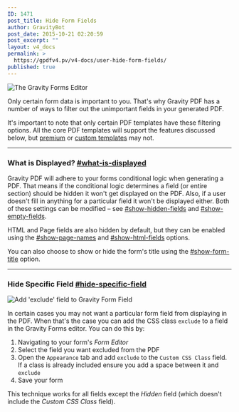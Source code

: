 ```yaml
---
ID: 1471
post_title: Hide Form Fields
author: GravityBot
post_date: 2015-10-21 02:20:59
post_excerpt: ""
layout: v4_docs
permalink: >
  https://gpdfv4.pv/v4-docs/user-hide-form-fields/
published: true
---
```

<img src="https://gpdfv4.pv/app/uploads/2015/10/form-editor.png" alt="The Gravity Forms Editor" />

Only certain form data is important to you. That's why Gravity PDF has a number of ways to filter out the unimportant fields in your generated PDF.

It's important to note that only certain PDF templates have these filtering options. All the core PDF templates will support the features discussed below, but <a href="#">premium</a> or <a href="#">custom templates</a> may not.

<hr />

<h3>What is Displayed? <a href="#what-is-displayed" title="" id="what-is-displayed">#what-is-displayed</a></h3>

Gravity PDF will adhere to your forms conditional logic when generating a PDF. That means if the conditional logic determines a field (or entire section) should be hidden it won't get displayed on the PDF. Also, if a user doesn't fill in anything for a particular field it won't be displayed either. Both of these settings can be modified – see <a href="#">#show-hidden-fields</a> and <a href="https://gpdfv4.pv/v4-docs/setup-pdf/#show-empty-fields">#show-empty-fields</a>.

HTML and Page fields are also hidden by default, but they can be enabled using the <a href="https://gpdfv4.pv/v4-docs/setup-pdf/#show-page-names">#show-page-names</a> and <a href="https://gpdfv4.pv/v4-docs/setup-pdf/#show-html-fields">#show-html-fields</a> options.

You can also choose to show or hide the form's title using the <a href="https://gpdfv4.pv/v4-docs/setup-pdf/#show-form-title">#show-form-title</a> option.

<hr />

<h3>Hide Specific Field <a href="#hide-specific-field" title="" id="hide-specific-field">#hide-specific-field</a></h3>

<img src="https://gpdfv4.pv/app/uploads/2015/10/exclude-field.png" alt="Add 'exclude' field to Gravity Form Field" title="" class="aligncenter" />

In certain cases you may not want a particular form field from displaying in the PDF. When that's the case you can add the CSS class <code>exclude</code> to a field in the Gravity Forms editor. You can do this by:

<ol>
<li>Navigating to your form's <em>Form Editor</em> </li>
<li>Select the field you want excluded from the PDF</li>
<li>Open the <code>Appearance</code> tab and add <code>exclude</code> to the <code>Custom CSS Class</code> field. If a class is already included ensure you add a space between it and <code>exclude</code></li>
<li>Save your form</li>
</ol>

This technique works for all fields except the <em>Hidden</em> field (which doesn't include the <em>Custom CSS Class</em> field).